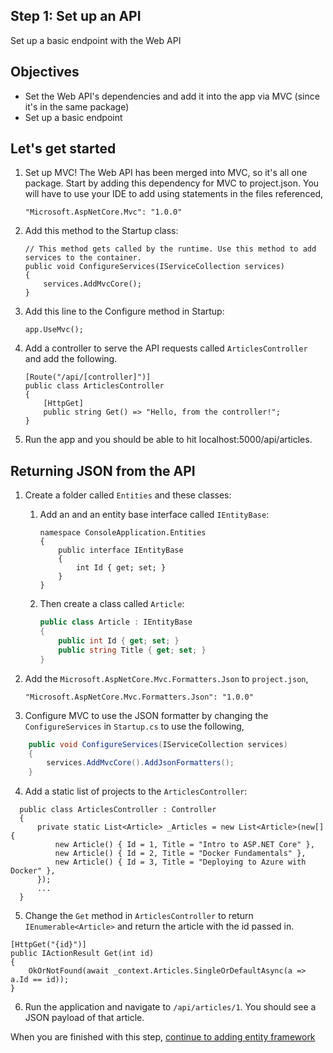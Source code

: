 ## Step 1: Set up an API
Set up a basic endpoint with the Web API

## Objectives
- Set the Web API's dependencies and add it into the app via MVC (since it's in the same package)
- Set up a basic endpoint

## Let's get started

1. Set up MVC! The Web API has been merged into MVC, so it's all one package. Start by adding this dependency for MVC to project.json. You will have to use your IDE to add using statements in the files referenced,

    ```
    "Microsoft.AspNetCore.Mvc": "1.0.0"
    ```

2. Add this method to the Startup class:

    ```
    // This method gets called by the runtime. Use this method to add services to the container.
    public void ConfigureServices(IServiceCollection services)
    {
        services.AddMvcCore();
    }
    ```

3. Add this line to the Configure method in Startup:

    ```
    app.UseMvc();
    ```

4. Add a controller to serve the API requests called `ArticlesController` and add the following.

    ```
    [Route("/api/[controller]")]
    public class ArticlesController
    {
        [HttpGet]
        public string Get() => "Hello, from the controller!";
    }
    ```

5. Run the app and you should be able to hit localhost:5000/api/articles.

## Returning JSON from the API

1. Create a folder called `Entities` and these classes:

    1. Add an  and an entity base interface called `IEntityBase`:

        ```
        namespace ConsoleApplication.Entities
        {
            public interface IEntityBase
            {
                int Id { get; set; }
            }
        }
        ```

    1. Then create a class called `Article`:

        ```C#
        public class Article : IEntityBase
        {
            public int Id { get; set; }
            public string Title { get; set; }
        }
        ```

  2. Add the `Microsoft.AspNetCore.Mvc.Formatters.Json` to `project.json`,

        `"Microsoft.AspNetCore.Mvc.Formatters.Json": "1.0.0"`    

  3. Configure MVC to use the JSON formatter by changing the `ConfigureServices` in `Startup.cs` to use the following,
    
```C#
    public void ConfigureServices(IServiceCollection services)
    {
        services.AddMvcCore().AddJsonFormatters();
    }
```

  4. Add a static list of projects to the `ArticlesController`:

  ```
    public class ArticlesController : Controller
    {
        private static List<Article> _Articles = new List<Article>(new[] {
            new Article() { Id = 1, Title = "Intro to ASP.NET Core" },
            new Article() { Id = 2, Title = "Docker Fundamentals" },
            new Article() { Id = 3, Title = "Deploying to Azure with Docker" },
        });
        ...
    }

  ```

  5. Change the `Get` method in `ArticlesController` to return `IEnumerable<Article>` and return the article with the id passed in.

```
[HttpGet("{id}")]
public IActionResult Get(int id)
{
    OkOrNotFound(await _context.Articles.SingleOrDefaultAsync(a => a.Id == id));
}
```

  6. Run the application and navigate to `/api/articles/1`. You should see a JSON payload of that article.


When you are finished with this step, [continue to adding entity framework](https://github.com/Wyntuition/aspnetcore-workshop-kit/tree/master/03-EntityFramework)
